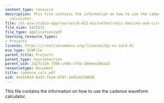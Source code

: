 ```yaml
---
content_type: resource
description: This file contains the information on how to use the cadence waveform
  calculator.
file: /ol-ocw-studio-app/courses/6-012-microelectronic-devices-and-circuits-fall-2005/4ed156440a15fea4df8f1e01eb310bbb_cadence_calc.pdf
file_size: 1225272
file_type: application/pdf
learning_resource_types:
- Projects
license: https://creativecommons.org/licenses/by-nc-sa/4.0/
ocw_type: OCWFile
parent_title: Projects
parent_type: CourseSection
parent_uid: 2a27c124-7566-c49d-cf5b-169eea2bba33
resourcetype: Document
title: cadence_calc.pdf
uid: 4ed15644-0a15-fea4-df8f-1e01eb310bbb
---
```

This file contains the information on how to use the cadence waveform calculator.